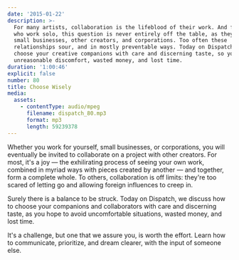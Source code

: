 ```yaml
---
date: '2015-01-22'
description: >-
  For many artists, collaboration is the lifeblood of their work. And for those
  who work solo, this question is never entirely off the table, as they work for
  small businesses, other creators, and corporations. Too often these
  relationships sour, and in mostly preventable ways. Today on Dispatch, how to
  choose your creative companions with care and discerning taste, so you avoid
  unreasonable discomfort, wasted money, and lost time.
duration: '1:00:46'
explicit: false
number: 80
title: Choose Wisely
media:
  assets:
    - contentType: audio/mpeg
      filename: dispatch_80.mp3
      format: mp3
      length: 59239378
---
```

Whether you work for yourself, small businesses, or corporations, you will eventually be invited to collaborate on a project with other creators. For most, it's a joy &mdash; the exhilirating process of seeing your own work, combined in myriad ways with pieces created by another &mdash; and together, form a complete whole. To others, collaboration is off limits: they're too scared of letting go and allowing foreign influences to creep in.

Surely there is a balance to be struck. Today on Dispatch, we discuss how to choose your companions and collaborators with care and discerning taste, as you hope to avoid uncomfortable situations, wasted money, and lost time.

It's a challenge, but one that we assure you, is worth the effort. Learn how to communicate, prioritize, and dream clearer, with the input of someone else.
